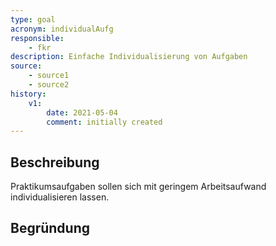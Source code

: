 ```yaml
---
type: goal
acronym: individualAufg
responsible: 
    - fkr
description: Einfache Individualisierung von Aufgaben
source: 
    - source1
    - source2
history:
    v1:
        date: 2021-05-04
        comment: initially created
---
```


## Beschreibung

Praktikumsaufgaben sollen sich mit geringem Arbeitsaufwand individualisieren lassen.

## Begründung

